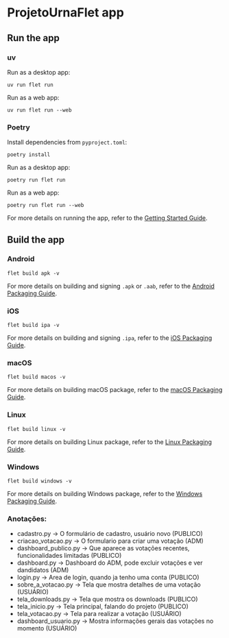 # ProjetoUrnaFlet app

## Run the app

### uv

Run as a desktop app:

```
uv run flet run
```

Run as a web app:

```
uv run flet run --web
```

### Poetry

Install dependencies from `pyproject.toml`:

```
poetry install
```

Run as a desktop app:

```
poetry run flet run
```

Run as a web app:

```
poetry run flet run --web
```

For more details on running the app, refer to the [Getting Started Guide](https://flet.dev/docs/getting-started/).

## Build the app

### Android

```
flet build apk -v
```

For more details on building and signing `.apk` or `.aab`, refer to the [Android Packaging Guide](https://flet.dev/docs/publish/android/).

### iOS

```
flet build ipa -v
```

For more details on building and signing `.ipa`, refer to the [iOS Packaging Guide](https://flet.dev/docs/publish/ios/).

### macOS

```
flet build macos -v
```

For more details on building macOS package, refer to the [macOS Packaging Guide](https://flet.dev/docs/publish/macos/).

### Linux

```
flet build linux -v
```

For more details on building Linux package, refer to the [Linux Packaging Guide](https://flet.dev/docs/publish/linux/).

### Windows

```
flet build windows -v
```

For more details on building Windows package, refer to the [Windows Packaging Guide](https://flet.dev/docs/publish/windows/).

### Anotações:
- cadastro.py -> O formulário de cadastro, usuário novo (PUBLICO)
- criacao_votacao.py -> O formulario para criar uma votação (ADM)
- dashboard_publico.py -> Que aparece as votações recentes, funcionalidades limitadas (PUBLICO)
- dashboard.py -> Dashboard do ADM, pode excluir votações e ver dandidatos (ADM)
- login.py -> Area de login, quando ja tenho uma conta (PUBLICO)
- sobre_a_votacao.py -> Tela que mostra detalhes de uma votação (USUÁRIO)
- tela_downloads.py -> Tela que mostra os downloads (PUBLICO)
- tela_inicio.py -> Tela principal, falando do projeto (PUBLICO)
- tela_votacao.py -> Tela para realizar a votação (USUÁRIO)
- dashboard_usuario.py -> Mostra informações gerais das votações no momento (USUÁRIO)